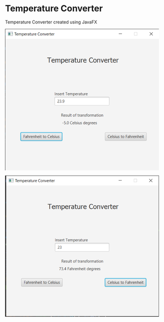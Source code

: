 # Temperature Converter
Temperature Converter created using JavaFX

![Fahrenheit to Celsius](https://github.com/RujoiRazvan/TemperatureConverter/blob/df72b68c087cbf07d3e6dcb211499d8197e01aa4/Fahrenheit%20to%20Celsius.png)

![Celsius to Fahrenheit](https://github.com/RujoiRazvan/TemperatureConverter/blob/86e9b2cfb0edc78bf5e052d9f8ca0cd77b74ba53/Celsius%20to%20Fahrenheit.png)
